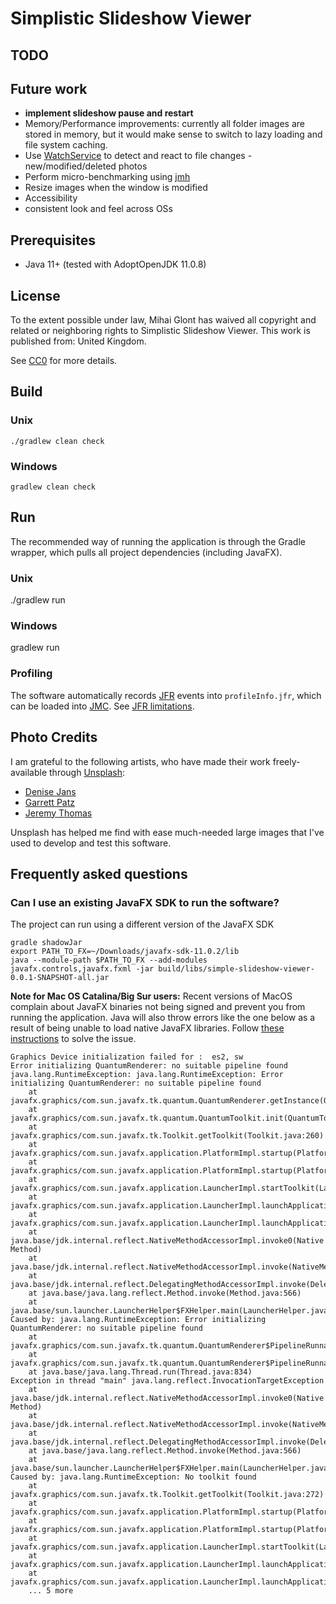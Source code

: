 # Simplistic Slideshow Viewer

## TODO

## Future work 
* **implement slideshow pause and restart**
* Memory/Performance improvements: currently all folder images are stored in memory, but it would 
  make sense to switch to lazy loading and file system caching. 
* Use [WatchService](https://docs.oracle.com/en/java/javase/11/docs/api/java.base/java/nio/file/WatchService.html)
  to detect and react to file changes - new/modified/deleted photos
* Perform micro-benchmarking using [jmh](https://github.com/openjdk/jmh/) 
* Resize images when the window is modified
* Accessibility
* consistent look and feel across OSs

## Prerequisites

* Java 11+ (tested with AdoptOpenJDK 11.0.8)

## License
To the extent possible under law, Mihai Glont has waived all copyright and related or neighboring
rights to Simplistic Slideshow Viewer. This work is published from: United Kingdom.

See [CC0](https://creativecommons.org/publicdomain/zero/1.0/) for more details.

## Build

### Unix

    ./gradlew clean check

### Windows

    gradlew clean check

## Run

The recommended way of running the application is through the Gradle wrapper, which pulls all
project dependencies (including JavaFX).

### Unix

  ./gradlew run

### Windows

  gradlew run

### Profiling
The software automatically records [JFR](https://docs.oracle.com/en/java/java-components/jdk-mission-control/index.html)
events into `profileInfo.jfr`, which can be loaded into [JMC](https://oracle.com/missioncontrol). See
[JFR limitations](http://hirt.se/blog/?p=364).

## Photo Credits
I am grateful to the following artists, who have made their work freely-available through
[Unsplash](https://unsplash.com/):

* [Denise Jans](https://unsplash.com/@dmjdenise)
* [Garrett Patz](https://unsplash.com/@garrettpatz)
* [Jeremy Thomas](https://unsplash.com/@jeremythomasphoto)

Unsplash has helped me find with ease much-needed large images that I've used to develop and test
this software.

## Frequently asked questions
### Can I use an existing JavaFX SDK to run the software?

The project can run using a different version of the JavaFX SDK

    gradle shadowJar
    export PATH_TO_FX=~/Downloads/javafx-sdk-11.0.2/lib
    java --module-path $PATH_TO_FX --add-modules javafx.controls,javafx.fxml -jar build/libs/simple-slideshow-viewer-0.0.1-SNAPSHOT-all.jar

**Note for Mac OS Catalina/Big Sur users:** Recent versions of MacOS complain about JavaFX binaries
not being signed and prevent you from running the application. Java will also throw errors like
the one below as a result of being unable to load native JavaFX libraries. Follow 
[these instructions](https://www.macworld.co.uk/how-to/mac-app-unidentified-developer-3669596/) 
to solve the issue.

```
Graphics Device initialization failed for :  es2, sw
Error initializing QuantumRenderer: no suitable pipeline found
java.lang.RuntimeException: java.lang.RuntimeException: Error initializing QuantumRenderer: no suitable pipeline found
	at javafx.graphics/com.sun.javafx.tk.quantum.QuantumRenderer.getInstance(QuantumRenderer.java:280)
	at javafx.graphics/com.sun.javafx.tk.quantum.QuantumToolkit.init(QuantumToolkit.java:222)
	at javafx.graphics/com.sun.javafx.tk.Toolkit.getToolkit(Toolkit.java:260)
	at javafx.graphics/com.sun.javafx.application.PlatformImpl.startup(PlatformImpl.java:267)
	at javafx.graphics/com.sun.javafx.application.PlatformImpl.startup(PlatformImpl.java:158)
	at javafx.graphics/com.sun.javafx.application.LauncherImpl.startToolkit(LauncherImpl.java:658)
	at javafx.graphics/com.sun.javafx.application.LauncherImpl.launchApplicationWithArgs(LauncherImpl.java:409)
	at javafx.graphics/com.sun.javafx.application.LauncherImpl.launchApplication(LauncherImpl.java:363)
	at java.base/jdk.internal.reflect.NativeMethodAccessorImpl.invoke0(Native Method)
	at java.base/jdk.internal.reflect.NativeMethodAccessorImpl.invoke(NativeMethodAccessorImpl.java:62)
	at java.base/jdk.internal.reflect.DelegatingMethodAccessorImpl.invoke(DelegatingMethodAccessorImpl.java:43)
	at java.base/java.lang.reflect.Method.invoke(Method.java:566)
	at java.base/sun.launcher.LauncherHelper$FXHelper.main(LauncherHelper.java:1051)
Caused by: java.lang.RuntimeException: Error initializing QuantumRenderer: no suitable pipeline found
	at javafx.graphics/com.sun.javafx.tk.quantum.QuantumRenderer$PipelineRunnable.init(QuantumRenderer.java:94)
	at javafx.graphics/com.sun.javafx.tk.quantum.QuantumRenderer$PipelineRunnable.run(QuantumRenderer.java:124)
	at java.base/java.lang.Thread.run(Thread.java:834)
Exception in thread "main" java.lang.reflect.InvocationTargetException
	at java.base/jdk.internal.reflect.NativeMethodAccessorImpl.invoke0(Native Method)
	at java.base/jdk.internal.reflect.NativeMethodAccessorImpl.invoke(NativeMethodAccessorImpl.java:62)
	at java.base/jdk.internal.reflect.DelegatingMethodAccessorImpl.invoke(DelegatingMethodAccessorImpl.java:43)
	at java.base/java.lang.reflect.Method.invoke(Method.java:566)
	at java.base/sun.launcher.LauncherHelper$FXHelper.main(LauncherHelper.java:1051)
Caused by: java.lang.RuntimeException: No toolkit found
	at javafx.graphics/com.sun.javafx.tk.Toolkit.getToolkit(Toolkit.java:272)
	at javafx.graphics/com.sun.javafx.application.PlatformImpl.startup(PlatformImpl.java:267)
	at javafx.graphics/com.sun.javafx.application.PlatformImpl.startup(PlatformImpl.java:158)
	at javafx.graphics/com.sun.javafx.application.LauncherImpl.startToolkit(LauncherImpl.java:658)
	at javafx.graphics/com.sun.javafx.application.LauncherImpl.launchApplicationWithArgs(LauncherImpl.java:409)
	at javafx.graphics/com.sun.javafx.application.LauncherImpl.launchApplication(LauncherImpl.java:363)
	... 5 more
```
